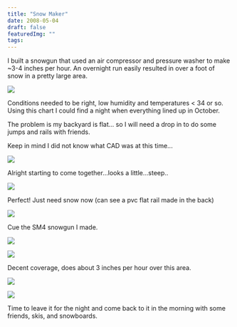 ```yaml
---
title: "Snow Maker"
date: 2008-05-04
draft: false
featuredImg: ""
tags: 
---
```


I built a snowgun that used an air compressor and pressure washer to make ~3-4 inches per hour. An overnight run easily resulted in over a foot of snow in a pretty large area.

![](/snowmaker/snowmaker1.jpg)

Conditions needed to be right, low humidity and temperatures < 34 or so. Using this chart I could find a night when everything lined up in October.

The problem is my backyard is flat... so I will need a drop in to do some jumps and rails with friends.

Keep in mind I did not know what CAD was at this time...

![](/snowmaker/snowmaker2.jpg)

Alright starting to come together...looks a little...steep..

![](/snowmaker/snowmaker3.jpg)

Perfect! Just need snow now (can see a pvc flat rail made in the back)

![](/snowmaker/snowmaker4.jpg)

Cue the SM4 snowgun I made.

![](/snowmaker/snowmaker5.jpg)
  
![](/snowmaker/snowmaker6.jpg)

Decent coverage, does about 3 inches per hour over this area.

![](/snowmaker/snowmaker7.jpg)
  
![](/snowmaker/snowmaker8.jpg)

Time to leave it for the night and come back to it in the morning with some friends, skis, and snowboards.